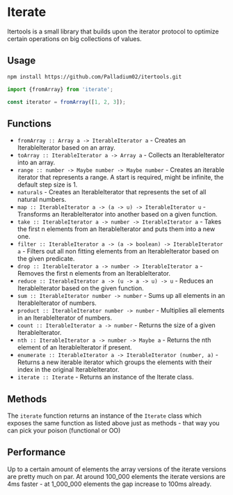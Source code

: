 # Iterate

Itertools is a small library that builds upon the iterator protocol to optimize
certain operations on big collections of values.

## Usage

```sh
npm install https://github.com/Palladium02/itertools.git
```

```ts
import {fromArray} from 'iterate';

const iterator = fromArray([1, 2, 3]);
```

## Functions

- `fromArray :: Array a -> IterableIterator a` - Creates an IterableIterator based on an array.
- `toArray :: IterableIterator a -> Array a` - Collects an IterableIterator into an array.
- `range :: number -> Maybe number -> Maybe number` - Creates an iterable iterator that represents a range. A start is required, might be infinite, the default step size is 1.
- `naturals` - Creates an IterableIterator that represents the set of all natural numbers.
- `map :: IterableIterator a -> (a -> u) -> IterableIterator u` - Transforms an IterableIterator into another based on a given function.
- `take :: IterableIterator a -> number -> IterableIterator a` - Takes the first n elements from an IterableIterator and puts them into a new one.
- `filter :: IterableIterator a -> (a -> boolean) -> IterableIterator a` - Filters out all non fitting elements from an IterableIterator based on the given predicate.
- `drop :: IterableIterator a -> number -> IterableIterator a` - Removes the first n elements from an IterableIterator.
- `reduce :: IterableIterator a -> (u -> a -> u) -> u` - Reduces an IterableIterator based on the given function.
- `sum :: IterableIterator number -> number` - Sums up all elements in an IterableIterator of numbers.
- `product :: IterableIterator number -> number` - Multiplies all elements in an IterableIterator of numbers.
- `count :: IterableIterator a -> number` - Returns the size of a given IterableIterator.
- `nth :: IterableIterator a -> number -> Maybe a` - Returns the nth element of an IterableIterator if present.
- `enumerate :: IterableIterator a -> IterableIterator (number, a)` - Returns a new iterable iterator which groups the elements with their index in the original IterableIterator.
- `iterate :: Iterate` - Returns an instance of the Iterate class.

## Methods

The `iterate` function returns an instance of the `Iterate` class which exposes
the same function as listed above just as methods - that way you can pick your poison (functional or OO)

## Performance

Up to a certain amount of elements the array versions of the iterate versions are pretty much on par.
At around 100_000 elements the iterate versions are 4ms faster - at 1_000_000 elements the gap increase to 100ms already.
